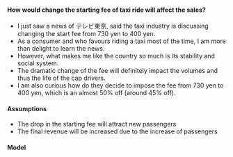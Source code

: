 #### How would change the starting fee of taxi ride will affect the sales?
- I just saw a news of テレビ東京, said the taxi industry is discussing changing the start fee from 730 yen to 400 yen.
- As a consumer and who favours riding a taxi most of the time, I am more than delight to learn the news.
- However, what makes me like the country so much is its stability and social system.
- The dramatic change of the fee will definitely impact the volumes and thus the life of the cap drivers.
- I am also curious how do they decide to impose the fee from 730 yen to 400 yen, which is an almost 50% off (around 45% off).

#### Assumptions
- The drop in the starting fee will attract new passengers
- The final revenue will be increased due to the increase of passengers

#### Model
